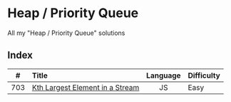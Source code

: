 # Heap / Priority Queue

All my "Heap / Priority Queue" solutions

## Index

| **#** | **Title**                                 | **Language** | **Difficulty** |
| :---: | :---------------------------------------- | :----------: | :------------- |
|  703  | [Kth Largest Element in a Stream](703.js) |      JS      | Easy           |
